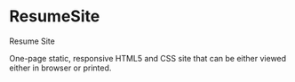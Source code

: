 # ResumeSite
Resume Site

One-page static, responsive HTML5 and CSS site that can be either viewed either in browser or printed.
